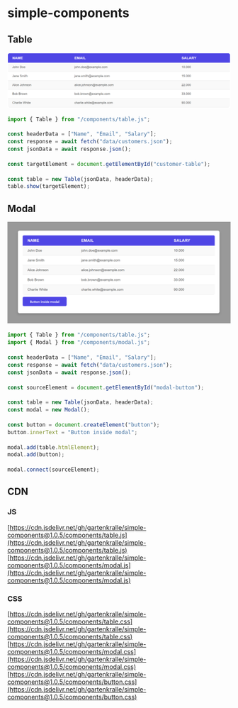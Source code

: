# simple-components

## Table

![Class diagram](images/table.png)

```javascript
import { Table } from "/components/table.js";

const headerData = ["Name", "Email", "Salary"];
const response = await fetch("data/customers.json");
const jsonData = await response.json();

const targetElement = document.getElementById("customer-table");

const table = new Table(jsonData, headerData);
table.show(targetElement);
```

## Modal

![Class diagram](images/modal-2.png)

```javascript
import { Table } from "/components/table.js";
import { Modal } from "/components/modal.js";

const headerData = ["Name", "Email", "Salary"];
const response = await fetch("data/customers.json");
const jsonData = await response.json();

const sourceElement = document.getElementById("modal-button");

const table = new Table(jsonData, headerData);
const modal = new Modal();

const button = document.createElement("button");
button.innerText = "Button inside modal";

modal.add(table.htmlElement);
modal.add(button);

modal.connect(sourceElement);
```

## CDN

### JS

[https://cdn.jsdelivr.net/gh/gartenkralle/simple-components@1.0.5/components/table.js](https://cdn.jsdelivr.net/gh/gartenkralle/simple-components@1.0.5/components/table.js)
[https://cdn.jsdelivr.net/gh/gartenkralle/simple-components@1.0.5/components/modal.js](https://cdn.jsdelivr.net/gh/gartenkralle/simple-components@1.0.5/components/modal.js)

### CSS

[https://cdn.jsdelivr.net/gh/gartenkralle/simple-components@1.0.5/components/table.css](https://cdn.jsdelivr.net/gh/gartenkralle/simple-components@1.0.5/components/table.css)
[https://cdn.jsdelivr.net/gh/gartenkralle/simple-components@1.0.5/components/modal.css](https://cdn.jsdelivr.net/gh/gartenkralle/simple-components@1.0.5/components/modal.css)
[https://cdn.jsdelivr.net/gh/gartenkralle/simple-components@1.0.5/components/button.css](https://cdn.jsdelivr.net/gh/gartenkralle/simple-components@1.0.5/components/button.css)
